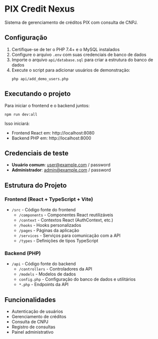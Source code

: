# PIX Credit Nexus

Sistema de gerenciamento de créditos PIX com consulta de CNPJ.

## Configuração

1. Certifique-se de ter o PHP 7.4+ e o MySQL instalados
2. Configure o arquivo `.env` com suas credenciais de banco de dados
3. Importe o arquivo `api/database.sql` para criar a estrutura do banco de dados
4. Execute o script para adicionar usuários de demonstração:
   ```
   php api/add_demo_users.php
   ```

## Executando o projeto

Para iniciar o frontend e o backend juntos:

```
npm run dev:all
```

Isso iniciará:

- Frontend React em: http://localhost:8080
- Backend PHP em: http://localhost:8000

## Credenciais de teste

- **Usuário comum**: user@example.com / password
- **Administrador**: admin@example.com / password

## Estrutura do Projeto

### Frontend (React + TypeScript + Vite)

- `/src` - Código fonte do frontend
  - `/components` - Componentes React reutilizáveis
  - `/context` - Contextos React (AuthContext, etc.)
  - `/hooks` - Hooks personalizados
  - `/pages` - Páginas da aplicação
  - `/services` - Serviços para comunicação com a API
  - `/types` - Definições de tipos TypeScript

### Backend (PHP)

- `/api` - Código fonte do backend
  - `/controllers` - Controladores da API
  - `/models` - Modelos de dados
  - `config.php` - Configuração do banco de dados e utilitários
  - `*.php` - Endpoints da API

## Funcionalidades

- Autenticação de usuários
- Gerenciamento de créditos
- Consulta de CNPJ
- Registro de consultas
- Painel administrativo
